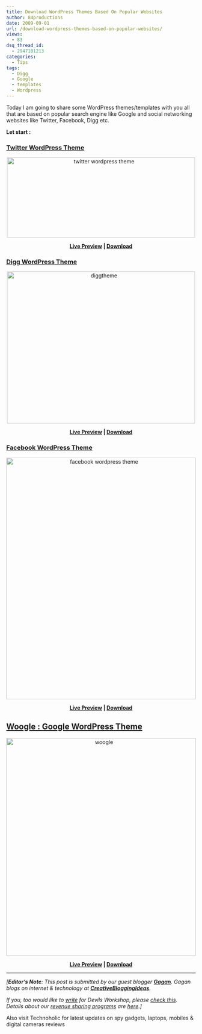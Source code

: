 ```yaml
---
title: Download WordPress Themes Based On Popular Websites
author: 84productions
date: 2009-09-01
url: /download-wordpress-themes-based-on-popular-websites/
views:
  - 83
dsq_thread_id:
  - 2947101213
categories:
  - Tips
tags:
  - Digg
  - Google
  - templates
  - Wordpress
---
```

Today I am going to share some WordPress themes/templates with you all that are based on popular search engine like Google and social networking websites like Twitter, Facebook, Digg etc.

**Let start :**

### <a href="http://wickedwpthemes.com/twitter/" onclick="_gaq.push(['_trackEvent', 'outbound-article', 'http://wickedwpthemes.com/twitter/', 'Twitter WordPress Theme']);" >Twitter WordPress Theme</a>

<p style="text-align: center;">
  <img class="size-full wp-image-13567 aligncenter" src="http://cdn.devilsworkshop.org/files/2009/09/twitter-wordpress-theme.png" alt="twitter wordpress theme" width="500" height="213" />
</p>

<p style="text-align: center;">
  <strong><a href="http://wickedwpthemes.com/twitter/" onclick="_gaq.push(['_trackEvent', 'outbound-article', 'http://wickedwpthemes.com/twitter/', 'Live Preview']);" >Live Preview</a> | <a href="http://www.wicked-wordpress-themes.com/social-networking/twitter-wordpress-theme/" onclick="_gaq.push(['_trackEvent', 'outbound-article', 'http://www.wicked-wordpress-themes.com/social-networking/twitter-wordpress-theme/', 'Download']);" >Download</a></strong>
</p>

### <a href="http://www.vcars.co.uk/wordpress-themes/wordpress/?preview_theme=Digg-like-theme" onclick="_gaq.push(['_trackEvent', 'outbound-article', 'http://www.vcars.co.uk/wordpress-themes/wordpress/?preview_theme=Digg-like-theme', 'Digg WordPress Theme']);" >Digg WordPress Theme</a>

<p style="text-align: center;">
  <img class="size-full wp-image-13569 aligncenter" src="http://cdn.devilsworkshop.org/files/2009/09/diggtheme.png" alt="diggtheme" width="500" height="403" />
</p>

<p style="text-align: center;">
  <strong><a href="http://www.vcars.co.uk/wordpress-themes/wordpress/?preview_theme=Digg-like-theme" onclick="_gaq.push(['_trackEvent', 'outbound-article', 'http://www.vcars.co.uk/wordpress-themes/wordpress/?preview_theme=Digg-like-theme', 'Live Preview']);" >Live Preview</a> | <a href="http://www.vcars.co.uk/wordpress-themes/themes/digg-like/digg-like-instructions.php" onclick="_gaq.push(['_trackEvent', 'outbound-article', 'http://www.vcars.co.uk/wordpress-themes/themes/digg-like/digg-like-instructions.php', 'Download']);" >Download</a></strong>
</p>

### <a href="http://demos.foxinni.com/" onclick="_gaq.push(['_trackEvent', 'outbound-article', 'http://demos.foxinni.com/', 'Facebook WordPress Theme']);" >Facebook WordPress Theme</a>

<p style="text-align: center;">
  <img class="size-full wp-image-13570 aligncenter" src="http://cdn.devilsworkshop.org/files/2009/09/facebook-wordpress-theme.png" alt="facebook wordpress theme" width="504" height="641" />
</p>

<p style="text-align: center;">
  <strong><a href="http://demos.foxinni.com/" onclick="_gaq.push(['_trackEvent', 'outbound-article', 'http://demos.foxinni.com/', 'Live Preview']);" >Live Preview</a> | <a href="http://foxinni.com/my-themes/facebook-layouts-wordpress-theme/" onclick="_gaq.push(['_trackEvent', 'outbound-article', 'http://foxinni.com/my-themes/facebook-layouts-wordpress-theme/', 'Download']);" >Download</a></strong>
</p>

## <a href="http://wickedwpthemes.com/woogle/" onclick="_gaq.push(['_trackEvent', 'outbound-article', 'http://wickedwpthemes.com/woogle/', 'Woogle : Google WordPress Theme']);" >Woogle : Google WordPress Theme</a>

<p style="text-align: center;">
  <img class="size-full wp-image-13566 aligncenter" src="http://cdn.devilsworkshop.org/files/2009/09/woogle.png" alt="woogle" width="504" height="578" /><br /> <a href="http://wickedwpthemes.com/woogle/" onclick="_gaq.push(['_trackEvent', 'outbound-article', 'http://wickedwpthemes.com/woogle/', '']);" ></a>
</p>

<p style="text-align: center;">
  <strong><a href="http://wickedwpthemes.com/woogle/" onclick="_gaq.push(['_trackEvent', 'outbound-article', 'http://wickedwpthemes.com/woogle/', 'Live Preview']);" >Live Preview</a> | <a href="http://www.wicked-wordpress-themes.com/communication-themes/woogle-google-wordpress-theme/" onclick="_gaq.push(['_trackEvent', 'outbound-article', 'http://www.wicked-wordpress-themes.com/communication-themes/woogle-google-wordpress-theme/', 'Download']);" >Download</a></strong>
</p>

* * *

*[**Editor&#8217;s Note**: This post is submitted by our guest blogger **<a href="http://www.creativebloggingideas.com/" onclick="_gaq.push(['_trackEvent', 'outbound-article', 'http://www.creativebloggingideas.com/', 'Gagan']);" >Gagan</a>**. Gagan blogs on internet & technology at **<a href="http://www.creativebloggingideas.com/" onclick="_gaq.push(['_trackEvent', 'outbound-article', 'http://www.creativebloggingideas.com/', 'CreativeBloggingIdeas']);" >CreativeBloggingIdeas</a>**.*</p> 

*If you, too would like to [write][1] for Devils Workshop, please [check this][1]. Details about our [revenue sharing programs][1] are [here][1].]*

Also visit Technoholic for latest updates on spy gadgets, laptops, mobiles & digital cameras reviews

 [1]: http://devilsworkshop.org/join-dw/

